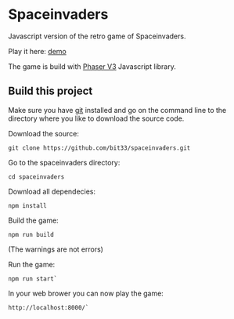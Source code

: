 # Spaceinvaders

Javascript version of the retro game of Spaceinvaders.

Play it here: [demo](https://bit33.io/spaceinvaders/)

The game is build with [Phaser V3](https://github.com/photonstorm/phaser) Javascript library.

## Build this project

Make sure you have [git](https://git-scm.com/downloads) installed and go on the command line to the directory where you like to download the source code.

Download the source:
```
git clone https://github.com/bit33/spaceinvaders.git
```

Go to the spaceinvaders directory:
```
cd spaceinvaders
```

Download all dependecies:
```
npm install
```

Build the game:
```
npm run build
```

(The warnings are not errors)

Run the game:
```
npm run start`
```

In your web brower you can now play the game:
```
http://localhost:8000/`
```
